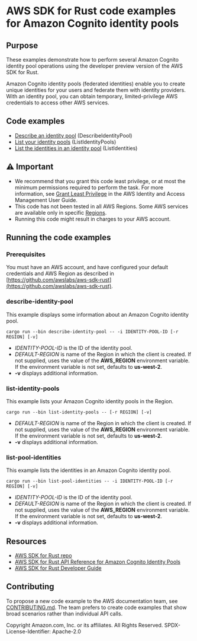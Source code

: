 # AWS SDK for Rust code examples for Amazon Cognito identity pools

## Purpose

These examples demonstrate how to perform several Amazon Cognito identity pool operations using the developer preview version of the AWS SDK for Rust.

Amazon Cognito identity pools (federated identities) enable you to create unique identities for your users and federate them with identity providers. With an identity pool, you can obtain temporary, limited-privilege AWS credentials to access other AWS services.

## Code examples

-   [Describe an identity pool](src/bin/describe-identity-pool.rs) (DescribeIdentityPool)
-   [List your identity pools](src/bin/list-identity-pools.rs) (ListIdentityPools)
-   [List the identities in an identity pool](src/bin/list-pool-identities) (ListIdentities)

## ⚠ Important

-   We recommend that you grant this code least privilege,
    or at most the minimum permissions required to perform the task.
    For more information, see
    [Grant Least Privilege](https://docs.aws.amazon.com/IAM/latest/UserGuide/best-practices.html#grant-least-privilege)
    in the AWS Identity and Access Management User Guide.
-   This code has not been tested in all AWS Regions.
    Some AWS services are available only in specific
    [Regions](https://aws.amazon.com/about-aws/global-infrastructure/regional-product-services).
-   Running this code might result in charges to your AWS account.

## Running the code examples

### Prerequisites

You must have an AWS account, and have configured your default credentials and AWS Region as described in [https://github.com/awslabs/aws-sdk-rust](https://github.com/awslabs/aws-sdk-rust).

### describe-identity-pool

This example displays some information about an Amazon Cognito identity pool.

`cargo run --bin describe-identity-pool -- -i IDENTITY-POOL-ID [-r REGION] [-v]`

-   _IDENTITY-POOL-ID_ is the ID of the identity pool.
-   _DEFAULT-REGION_ is name of the Region in which the client is created.
    If not supplied, uses the value of the **AWS_REGION** environment variable.
    If the environment variable is not set, defaults to **us-west-2**.
-   **-v** displays additional information.

### list-identity-pools

This example lists your Amazon Cognito identity pools in the Region.

`cargo run --bin list-identity-pools -- [-r REGION] [-v]`

-   _DEFAULT-REGION_ is name of the Region in which the client is created.
    If not supplied, uses the value of the **AWS_REGION** environment variable.
    If the environment variable is not set, defaults to **us-west-2**.
-   **-v** displays additional information.

### list-pool-identities

This example lists the identities in an Amazon Cognito identity pool.

`cargo run --bin list-pool-identities -- -i IDENTITY-POOL-ID [-r REGION] [-v]`

-   _IDENTITY-POOL-ID_ is the ID of the identity pool.
-   _DEFAULT-REGION_ is name of the Region in which the client is created.
    If not supplied, uses the value of the **AWS_REGION** environment variable.
    If the environment variable is not set, defaults to **us-west-2**.
-   **-v** displays additional information.

## Resources

-   [AWS SDK for Rust repo](https://github.com/awslabs/aws-sdk-rust)
-   [AWS SDK for Rust API Reference for Amazon Cognito Identity Pools](https://docs.rs/aws-sdk-cognitoidentity)
-   [AWS SDK for Rust Developer Guide](https://docs.aws.amazon.com/sdk-for-rust/latest/dg)

## Contributing

To propose a new code example to the AWS documentation team,
see [CONTRIBUTING.md](https://github.com/picante-io/aws-doc-sdk-examples/blob/master/CONTRIBUTING.md).
The team prefers to create code examples that show broad scenarios rather than individual API calls.

Copyright Amazon.com, Inc. or its affiliates. All Rights Reserved. SPDX-License-Identifier: Apache-2.0
